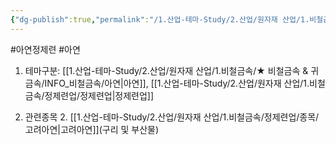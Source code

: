 ```yaml
---
{"dg-publish":true,"permalink":"/1.산업-테마-Study/2.산업/원자재 산업/1.비철금속/INFO_정련,제련,광산 등/아연 정제련/","created":"2024-11-20T21:02:28.626+09:00","updated":"2025-06-26T13:08:57.953+09:00"}
---
```


#아연정제련 #아연 
 
1. 테마구분: [[1.산업-테마-Study/2.산업/원자재 산업/1.비철금속/★ 비철금속 & 귀금속/INFO_비철금속/아연\|아연]], [[1.산업-테마-Study/2.산업/원자재 산업/1.비철금속/정제련업/정제련업\|정제련업]]

2. 관련종목
		2. [[1.산업-테마-Study/2.산업/원자재 산업/1.비철금속/정제련업/종목/고려아연\|고려아연]](구리 및 부산물)